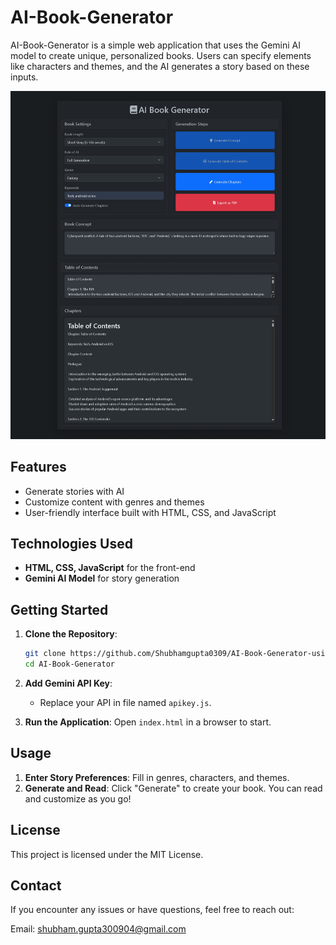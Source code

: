 # AI-Book-Generator

AI-Book-Generator is a simple web application that uses the Gemini AI model to create unique, personalized books. Users can specify elements like characters and themes, and the AI generates a story based on these inputs.

![AI-Book-Generator Banner](AI-Book_Generator.png)

## Features

- Generate stories with AI
- Customize content with genres and themes
- User-friendly interface built with HTML, CSS, and JavaScript

## Technologies Used

- **HTML, CSS, JavaScript** for the front-end
- **Gemini AI Model** for story generation

## Getting Started

1. **Clone the Repository**:
   ```bash
   git clone https://github.com/Shubhamgupta0309/AI-Book-Generator-using-Gemini.git
   cd AI-Book-Generator
   ```

2. **Add Gemini API Key**:
   - Replace your API in file named `apikey.js`.


3. **Run the Application**: Open `index.html` in a browser to start.

## Usage

1. **Enter Story Preferences**: Fill in genres, characters, and themes.
2. **Generate and Read**: Click "Generate" to create your book. You can read and customize as you go!

## License

This project is licensed under the MIT License.

## Contact

If you encounter any issues or have questions, feel free to reach out:

Email: shubham.gupta300904@gmail.com
